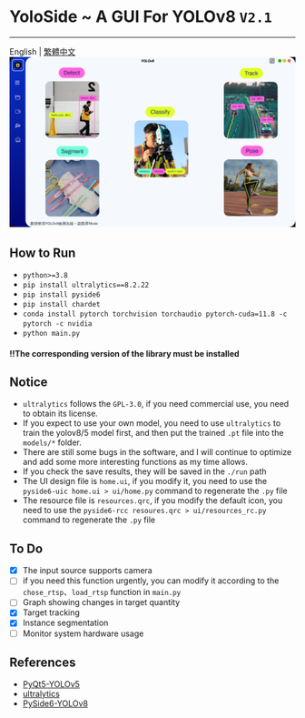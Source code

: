# YoloSide ~ A GUI For YOLOv8 `V2.1`
---
English | [繁體中文](./README_zh_tw.md)
![](preview.png)

## How to Run
- `python>=3.8`
- `pip install ultralytics==8.2.22`
- `pip install pyside6`
- `pip install chardet`
- `conda install pytorch torchvision torchaudio pytorch-cuda=11.8 -c pytorch -c nvidia`
- `python main.py`

#### !!The corresponding version of the library must be installed

## Notice
- `ultralytics` follows the `GPL-3.0`, if you need commercial use, you need to obtain its license.
- If you expect to use your own model, you need to use `ultralytics` to train the yolov8/5 model first, and then put the trained `.pt` file into the `models/*` folder.
- There are still some bugs in the software, and I will continue to optimize and add some more interesting functions as my time allows.
- If you check the save results, they will be saved in the `./run` path
- The UI design file is `home.ui`, if you modify it, you need to use the `pyside6-uic home.ui > ui/home.py` command to regenerate the `.py` file
- The resource file is `resources.qrc`, if you modify the default icon, you need to use the `pyside6-rcc resoures.qrc > ui/resources_rc.py` command to regenerate the `.py` file

## To Do
- [x] The input source supports camera
- [ ] if you need this function urgently, you can modify it according to the `chose_rtsp`、`load_rtsp` function in `main.py`
- [ ] Graph showing changes in target quantity
- [x] Target tracking
- [x] Instance segmentation
- [ ] Monitor system hardware usage

## References
- [PyQt5-YOLOv5](https://github.com/Javacr/PyQt5-YOLOv5)
- [ultralytics](https://github.com/ultralytics/ultralytics)
- [PySide6-YOLOv8](https://github.com/Jai-wei/YOLOv8-PySide6-GUI/tree/main)
